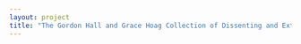 ```yaml
--- 
layout: project 
title: "The Gordon Hall and Grace Hoag Collection of Dissenting and Extremist Printed Propaganda, Part II" 
---
```



